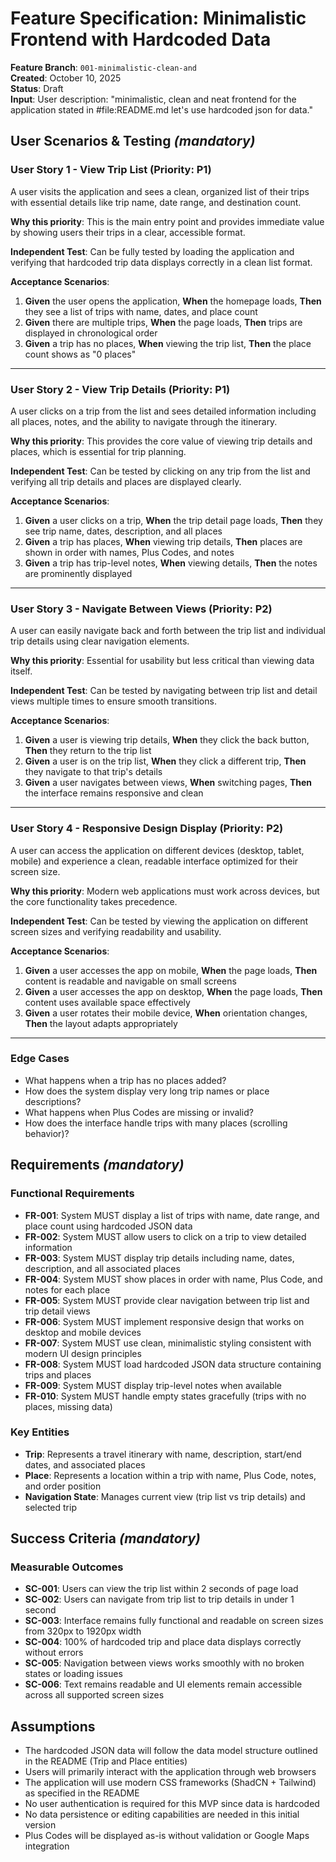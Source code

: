 # Feature Specification: Minimalistic Frontend with Hardcoded Data

**Feature Branch**: `001-minimalistic-clean-and`  
**Created**: October 10, 2025  
**Status**: Draft  
**Input**: User description: "minimalistic, clean and neat frontend for the application stated in #file:README.md let's use hardcoded json for data."

## User Scenarios & Testing *(mandatory)*

### User Story 1 - View Trip List (Priority: P1)

A user visits the application and sees a clean, organized list of their trips with essential details like trip name, date range, and destination count.

**Why this priority**: This is the main entry point and provides immediate value by showing users their trips in a clear, accessible format.

**Independent Test**: Can be fully tested by loading the application and verifying that hardcoded trip data displays correctly in a clean list format.

**Acceptance Scenarios**:

1. **Given** the user opens the application, **When** the homepage loads, **Then** they see a list of trips with name, dates, and place count
2. **Given** there are multiple trips, **When** the page loads, **Then** trips are displayed in chronological order
3. **Given** a trip has no places, **When** viewing the trip list, **Then** the place count shows as "0 places"

---

### User Story 2 - View Trip Details (Priority: P1)

A user clicks on a trip from the list and sees detailed information including all places, notes, and the ability to navigate through the itinerary.

**Why this priority**: This provides the core value of viewing trip details and places, which is essential for trip planning.

**Independent Test**: Can be tested by clicking on any trip from the list and verifying all trip details and places are displayed clearly.

**Acceptance Scenarios**:

1. **Given** a user clicks on a trip, **When** the trip detail page loads, **Then** they see trip name, dates, description, and all places
2. **Given** a trip has places, **When** viewing trip details, **Then** places are shown in order with names, Plus Codes, and notes
3. **Given** a trip has trip-level notes, **When** viewing details, **Then** the notes are prominently displayed

---

### User Story 3 - Navigate Between Views (Priority: P2)

A user can easily navigate back and forth between the trip list and individual trip details using clear navigation elements.

**Why this priority**: Essential for usability but less critical than viewing data itself.

**Independent Test**: Can be tested by navigating between trip list and detail views multiple times to ensure smooth transitions.

**Acceptance Scenarios**:

1. **Given** a user is viewing trip details, **When** they click the back button, **Then** they return to the trip list
2. **Given** a user is on the trip list, **When** they click a different trip, **Then** they navigate to that trip's details
3. **Given** a user navigates between views, **When** switching pages, **Then** the interface remains responsive and clean

---

### User Story 4 - Responsive Design Display (Priority: P2)

A user can access the application on different devices (desktop, tablet, mobile) and experience a clean, readable interface optimized for their screen size.

**Why this priority**: Modern web applications must work across devices, but the core functionality takes precedence.

**Independent Test**: Can be tested by viewing the application on different screen sizes and verifying readability and usability.

**Acceptance Scenarios**:

1. **Given** a user accesses the app on mobile, **When** the page loads, **Then** content is readable and navigable on small screens
2. **Given** a user accesses the app on desktop, **When** the page loads, **Then** content uses available space effectively
3. **Given** a user rotates their mobile device, **When** orientation changes, **Then** the layout adapts appropriately

---

### Edge Cases

- What happens when a trip has no places added?
- How does the system display very long trip names or place descriptions?
- What happens when Plus Codes are missing or invalid?
- How does the interface handle trips with many places (scrolling behavior)?

## Requirements *(mandatory)*

### Functional Requirements

- **FR-001**: System MUST display a list of trips with name, date range, and place count using hardcoded JSON data
- **FR-002**: System MUST allow users to click on a trip to view detailed information
- **FR-003**: System MUST display trip details including name, dates, description, and all associated places
- **FR-004**: System MUST show places in order with name, Plus Code, and notes for each place
- **FR-005**: System MUST provide clear navigation between trip list and trip detail views
- **FR-006**: System MUST implement responsive design that works on desktop and mobile devices
- **FR-007**: System MUST use clean, minimalistic styling consistent with modern UI design principles
- **FR-008**: System MUST load hardcoded JSON data structure containing trips and places
- **FR-009**: System MUST display trip-level notes when available
- **FR-010**: System MUST handle empty states gracefully (trips with no places, missing data)

### Key Entities

- **Trip**: Represents a travel itinerary with name, description, start/end dates, and associated places
- **Place**: Represents a location within a trip with name, Plus Code, notes, and order position
- **Navigation State**: Manages current view (trip list vs trip details) and selected trip

## Success Criteria *(mandatory)*

### Measurable Outcomes

- **SC-001**: Users can view the trip list within 2 seconds of page load
- **SC-002**: Users can navigate from trip list to trip details in under 1 second
- **SC-003**: Interface remains fully functional and readable on screen sizes from 320px to 1920px width
- **SC-004**: 100% of hardcoded trip and place data displays correctly without errors
- **SC-005**: Navigation between views works smoothly with no broken states or loading issues
- **SC-006**: Text remains readable and UI elements remain accessible across all supported screen sizes

## Assumptions

- The hardcoded JSON data will follow the data model structure outlined in the README (Trip and Place entities)
- Users will primarily interact with the application through web browsers
- The application will use modern CSS frameworks (ShadCN + Tailwind) as specified in the README
- No user authentication is required for this MVP since data is hardcoded
- No data persistence or editing capabilities are needed in this initial version
- Plus Codes will be displayed as-is without validation or Google Maps integration
